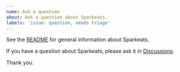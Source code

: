 ```yaml
---
name: Ask a question
about: Ask a question about Sparkeats.
labels: 'issue: question, needs triage'
---
```


See the [README](README.md) for general information about Sparkeats.

If you have a question about Sparkeats, please ask it in [Discussions](https://github.com/sparkbox/sparkeats/discussions).

Thank you.
